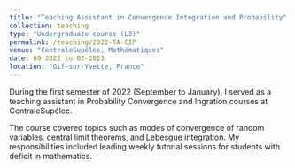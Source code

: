 ```yaml
---
title: "Teaching Assistant in Convergence Integration and Probability"
collection: teaching
type: "Undergraduate course (L3)"
permalink: /teaching/2022-TA-CIP
venue: "CentraleSupélec, Mathématiques"
date: 09-2022 to 02-2023
location: "Gif-sur-Yvette, France"
---
```


During the first semester of 2022 (September to January), I served as a teaching assistant in Probability Convergence and Ingration courses at CentraleSupélec. 


The course covered topics such as modes of convergence of random variables, central limit theorems, and Lebesgue integration. My responsibilities included leading weekly tutorial sessions for students with deficit in mathematics.

